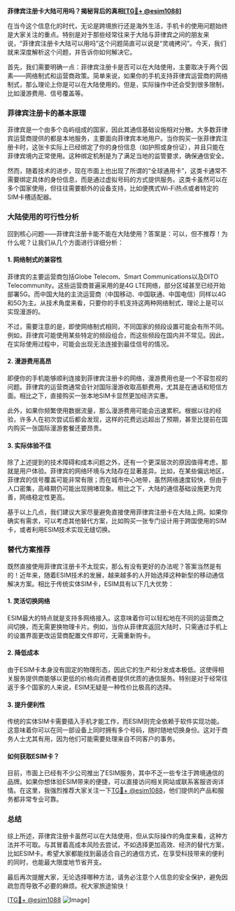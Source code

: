 **菲律宾注册卡大陆可用吗？揭秘背后的真相[[TG💪+ @esim1088](https://t.me/s/esim1088)]**

在当今这个信息化的时代，无论是跨境旅行还是海外生活，手机卡的使用问题始终是大家关注的重点。特别是对于那些经常往来于大陆与菲律宾之间的朋友来说，“菲律宾注册卡大陆可以用吗”这个问题简直可以说是“灵魂拷问”。今天，我们就来深度解析这个问题，并告诉你如何解决它。

首先，我们需要明确一点：菲律宾注册卡是否可以在大陆使用，主要取决于两个因素——网络制式和运营商政策。简单来说，如果你的手机支持菲律宾运营商的网络制式，那么理论上你是可以在大陆使用的。但是，实际操作中还会受到很多限制，比如漫游费用、信号覆盖等。

### 菲律宾注册卡的基本原理

菲律宾是一个由多个岛屿组成的国家，因此其通信基础设施相对分散。大多数菲律宾运营商提供的都是本地服务，主要面向菲律宾本地用户。当你购买一张菲律宾注册卡时，这张卡实际上已经绑定了你的身份信息（如护照或身份证），并且只能在菲律宾境内正常使用。这种绑定机制是为了满足当地的监管要求，确保通信安全。

然而，随着技术的进步，现在市面上也出现了所谓的“全球通用卡”，这类卡通常不需要绑定具体的身份信息，而是通过虚拟号码的方式提供服务。这类卡虽然可以在多个国家使用，但往往需要额外的设备支持，比如便携式Wi-Fi热点或者特定的SIM卡槽适配器。

### 大陆使用的可行性分析

回到核心问题——菲律宾注册卡能不能在大陆使用？答案是：可以，但不推荐！为什么呢？让我们从几个方面进行详细分析：

#### 1. 网络制式的兼容性

菲律宾的主要运营商包括Globe Telecom、Smart Communications以及DITO Telecommunity。这些运营商普遍采用的是4G LTE网络，部分区域甚至已经开始部署5G。而中国大陆的主流运营商（中国移动、中国联通、中国电信）同样以4G和5G为主。从技术角度来看，只要你的手机支持这两种网络制式，理论上是可以实现漫游的。

不过，需要注意的是，即使网络制式相同，不同国家的频段设置可能会有所不同。例如，菲律宾可能使用某些特定的频段组合，而这些频段在国内并不常见。因此，在实际使用过程中，可能会出现无法连接到最佳信号的情况。

#### 2. 漫游费用高昂

即便你的手机能够顺利连接到菲律宾注册卡的网络，漫游费用也是一个不容忽视的问题。菲律宾的运营商通常会针对国际漫游收取高额费用，尤其是在通话和短信方面。相比之下，直接购买一张本地SIM卡显然更加经济实惠。

此外，如果你频繁使用数据流量，那么漫游费用可能会迅速累积。根据以往的经验，许多人在初次尝试后都会发现，这样的花费远远超出了预期，甚至比提前在国内购买一张国际漫游套餐还要昂贵。

#### 3. 实际体验不佳

除了上述提到的技术障碍和成本问题之外，还有一个更深层次的原因值得考虑，那就是用户体验。菲律宾的网络环境与大陆存在显著差异。比如，在某些偏远地区，菲律宾的信号覆盖可能非常有限；而在城市中心地带，虽然网络速度较快，但由于人口密集，高峰期仍可能出现拥堵现象。相比之下，大陆的通信基础设施更为完善，网络稳定性更高。

基于以上几点，我们建议大家尽量避免直接使用菲律宾注册卡在大陆上网。如果你确实有需求，可以考虑其他替代方案，比如购买一张专门设计用于跨国使用的SIM卡，或者利用ESIM技术实现无缝切换。

### 替代方案推荐

既然直接使用菲律宾注册卡不太现实，那么有没有更好的办法呢？答案当然是有的！近年来，随着ESIM技术的发展，越来越多的人开始选择这种新型的移动通信解决方案。相比于传统实体SIM卡，ESIM具有以下几大优势：

#### 1. 灵活切换网络

ESIM最大的特点就是支持多网络接入。这意味着你可以轻松地在不同的运营商之间切换，而无需更换物理卡片。例如，当你从菲律宾返回大陆时，只需通过手机上的设置界面更改运营商配置文件即可，无需重新购卡。

#### 2. 降低成本

由于ESIM卡本身没有固定的物理形态，因此它的生产和分发成本极低。这使得相关服务提供商能够以更低的价格向消费者提供优质的通信服务。特别是对于经常往返于多个国家的人来说，ESIM无疑是一种性价比极高的选择。

#### 3. 提升便利性

传统的实体SIM卡需要插入手机才能工作，而ESIM则完全依赖于软件实现功能。这意味着你可以在同一部设备上同时拥有多个号码，随时随地切换身份。这对于商务人士尤其有用，因为他们可能需要处理来自不同客户的事务。

#### 如何获取ESIM卡？

目前，市面上已经有不少公司推出了ESIM服务，其中不乏一些专注于跨境通信的品牌。如果你想体验ESIM带来的便捷，可以直接访问相关网站或联系客服咨询详情。在这里，我强烈推荐大家关注一下[TG💪+ @esim1088](https://t.me/s/esim1088)，他们提供的产品和服务都非常专业可靠。

### 总结

综上所述，菲律宾注册卡虽然可以在大陆使用，但从实际操作的角度来看，这种方法并不可取。与其冒着高成本风险去尝试，不如选择更加高效、经济的替代方案，比如ESIM卡。希望大家都能找到最适合自己的通信方式，在享受科技带来的便利的同时，也能最大限度地节省开支。

最后再次提醒大家，无论选择哪种方法，请务必注意个人信息的安全保护，避免因疏忽而导致不必要的麻烦。祝大家旅途愉快！

[[TG💪+ @esim1088](https://t.me/s/esim1088) ![Image](https://i.postimg.cc/4NQfJmqS/Snipaste-2025-05-13-00-14-12.png)]